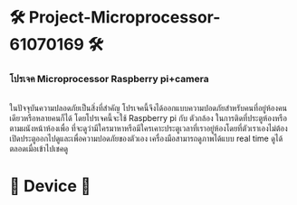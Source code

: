 # 🛠 Project-Microprocessor-61070169 🛠
<h3>โปรเจค Microprocessor Raspberry pi+camera</h3><br>
  ในปัจจุบันความปลอดภัยเป็นสิ่งที่สำคัญ โปรเจคนี้จึงได้ออกแบบความปอดภัยสำหรับคนที่อยู่ห้องคนเดียวหรือหลายคนก็ได้ โดยโปรเจคนี้จะใช้ Raspberry pi กับ ตัวกล้อง ในการติดที่ประตูห้องหรือตามผนังหน้าห้องเพื่อ
  ที่จะดูว่ามีใครมาหาหรือมีใครเคาะประตูเวลาที่เราอยู่ห้องโดยที่ตัวเราเองไม่ต้องเปิดประตูออกไปดูและเพื่อความปอดภัยของตัวเอง เครื่องมือสามารถดูภาพได้แบบ real time ดูได้ตลอดเมื่อเข้าไปเชคดู<br>
<h1>🔧 Device 🔧</h1>

